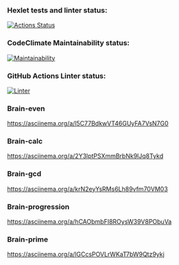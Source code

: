 ### Hexlet tests and linter status:
[![Actions Status](https://github.com/petrovanna/backend-project-lvl1/workflows/hexlet-check/badge.svg)](https://github.com/petrovanna/backend-project-lvl1/actions)

### CodeClimate Maintainability status:
[![Maintainability](https://api.codeclimate.com/v1/badges/9815b59dacaa03280837/maintainability)](https://codeclimate.com/github/petrovanna/backend-project-lvl1/maintainability)

### GitHub Actions Linter status:
[![Linter](https://github.com/petrovanna/backend-project-lvl1/workflows/Linter/badge.svg)](https://github.com/petrovanna/backend-project-lvl1/actions/workflows/lint.yml)

### Brain-even
https://asciinema.org/a/l5C77BdkwVT46GUyFA7VsN7G0

### Brain-calc
https://asciinema.org/a/2Y3lptPSXmmBrbNk9lJq8Tykd

### Brain-gcd
https://asciinema.org/a/krN2eyYsRMs6Lh89vfm70VM03

### Brain-progression
https://asciinema.org/a/hCAObmbFI8ROysW39V8PObuVa

### Brain-prime
https://asciinema.org/a/lGCcsPOVLrWKaT7bW9Qtz9ykj
